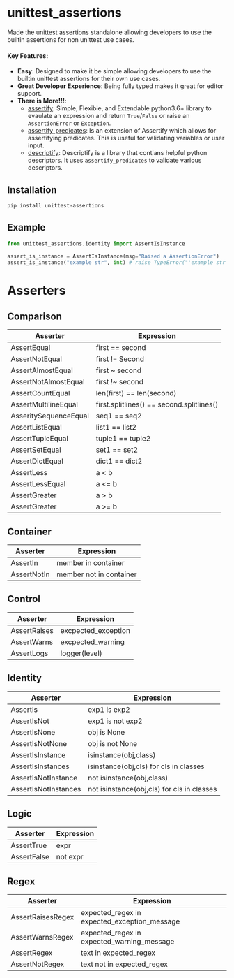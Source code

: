 # unittest_assertions
Made the unittest assertions standalone allowing developers to use the builtin assertions for non unittest use cases.


#### Key Features:
* **Easy**: Designed to make it be simple allowing developers to use the builtin unittest assertions for their own use cases.
* **Great Developer Experience**: Being fully typed makes it great for editor support.
* **There is More!!!**:
    * [assertify](https://github.com/tybruno/assertify): Simple, Flexible, and Extendable python3.6+ library to evaulate an expression and return `True`/`False` or raise an `AssertionError` or `Exception`.
    * [assertify_predicates](https://github.com/tybruno/assertify_predicates): Is an extension of Assertify which allows for assertifying predicates. This is useful for validating variables or user input.
    * [descriptify](https://github.com/tybruno/descriptify): Descriptify is a library that contians helpful python descriptors. It uses `assertify_predicates` to validate various descriptors.

## Installation
```bash
pip install unittest-assertions
```
## Example
```python
from unittest_assertions.identity import AssertIsInstance

assert_is_instance = AssertIsInstance(msg="Raised a AssertionError")
assert_is_instance("example str", int) # raise TypeError("'example str' is not an instance of <class 'int'> : Raised a AssertionError")
```
# Asserters
## Comparison
| Asserter | Expression | 
|-----------------|----------|
|AssertEqual| first == second| 
| AssertNotEqual| first != Second | 
|AssertAlmostEqual| first ~ second|
|AssertNotAlmostEqual| first !~ second| 
|AssertCountEqual| len(first) == len(second)| 
|AssertMultilineEqual| first.splitlines() == second.splitlines()|
|AsseritySequenceEqual| seq1 == seq2| 
|AssertListEqual| list1 == list2| 
|AssertTupleEqual| tuple1 == tuple2| 
|AssertSetEqual| set1 == set2 | 
|AssertDictEqual| dict1 == dict2| 
|AssertLess| a < b| 
|AssertLessEqual| a <= b | 
|AssertGreater| a > b | 
|AssertGreater| a >= b | 
## Container
| Asserter | Expression |
|-----------------|----------------|
|AssertIn| member in container| 
| AssertNotIn| member not in container |
## Control
| Asserter | Expression |
|-----------------|----------------|
|AssertRaises| excpected_exception | 
|AssertWarns| excpected_warning| 
|AssertLogs| logger(level) | 
## Identity
| Asserter | Expression |
|-----------------|----------------|
|AssertIs| exp1 is exp2|
|AssertIsNot| exp1 is not exp2| 
|AssertIsNone| obj is None|
|AssertIsNotNone| obj is not None|
|AssertIsInstance|isinstance(obj,class) |
|AssertIsInstances| isinstance(obj,cls) for cls in classes | 
|AssertIsNotInstance| not isinstance(obj,class) | 
|AssertIsNotInstances| not isinstance(obj,cls) for cls in classes |
## Logic
| Asserter| Expression | 
|-----------------|----------------|
|AssertTrue| expr |
|AssertFalse| not expr |
## Regex
| Asserter | Expression | 
|-----------------|----------------|
|AssertRaisesRegex| expected_regex in expected_exception_message |
|AssertWarnsRegex| expected_regex in expected_warning_message | 
|AssertRegex| text in expected_regex| 
|AssertNotRegex| text not in expected_regex| 

